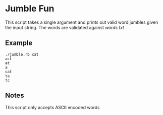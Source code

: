 Jumble Fun
==========

This script takes a single argument and prints out valid word jumbles
given the input string.  The words are validated against _words.txt_

Example
-------
    ./jumble.rb cat
    act
    at
    a
    cat
    ta
    tc

Notes
-----------
This script only accepts ASCII encoded words
